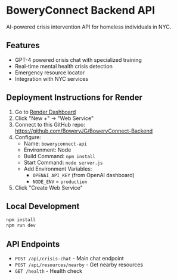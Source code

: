 # BoweryConnect Backend API

AI-powered crisis intervention API for homeless individuals in NYC.

## Features
- GPT-4 powered crisis chat with specialized training
- Real-time mental health crisis detection
- Emergency resource locator
- Integration with NYC services

## Deployment Instructions for Render

1. Go to [Render Dashboard](https://dashboard.render.com)
2. Click "New +" → "Web Service"
3. Connect to this GitHub repo: https://github.com/BoweryJG/BoweryConnect-Backend
4. Configure:
   - Name: `boweryconnect-api`
   - Environment: Node
   - Build Command: `npm install`
   - Start Command: `node server.js`
   - Add Environment Variables:
     - `OPENAI_API_KEY` (from OpenAI dashboard)
     - `NODE_ENV` = `production`
5. Click "Create Web Service"

## Local Development

```bash
npm install
npm run dev
```

## API Endpoints

- `POST /api/crisis-chat` - Main chat endpoint
- `POST /api/resources/nearby` - Get nearby resources
- `GET /health` - Health check